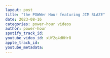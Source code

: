 ```yaml
---
layout: post
title: "the POWWer Hour featuring JIM BLAZE"
date: 2023-08-16
categories: power-hour videos
author: power-hour
spotify_track_id: 
youtube_video_id: xUY2q4dHHr8
apple_track_id: 
youtube_metadata: 
---
```

